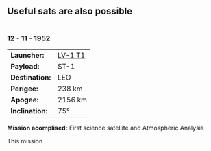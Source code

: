 ## Useful sats are also possible

![]()
### 12 - 11 - 1952

|          |                |
|----------|----------------|
| **Launcher:** | [LV-1 T1](../lvs/lv1-t1) |
| **Payload:** | ST-1 |
| **Destination:** | LEO |
| **Perigee:**| 238 km |
| **Apogee:**| 2156 km |
| **Inclination:** | 75° |

**Mission acomplised:** First science satellite and Atmospheric Analysis

This mission 

